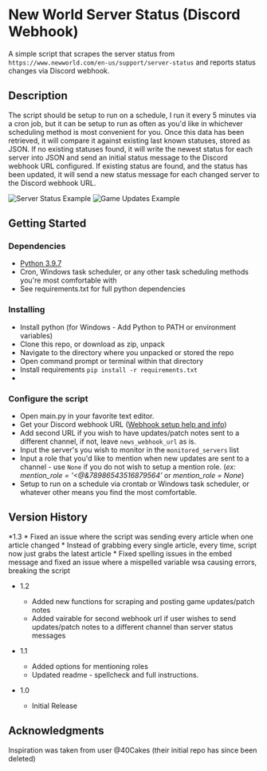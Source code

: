 # New World Server Status (Discord Webhook)

A simple script that scrapes the server status from `https://www.newworld.com/en-us/support/server-status` and reports status changes via Discord webhook.

## Description

The script should be setup to run on a schedule, I run it every 5 minutes via a cron job, but it can be setup to run as often as you'd like in whichever scheduling method
is most convenient for you.
Once this data has been retrieved, it will compare it against existing last known statuses, stored as JSON.  If no existing statuses found, it will write the 
newest status for each server into JSON and send an initial status message to the Discord webhook URL configured.  If existing status are found, and the status has been updated, it will send a new status message for each changed 
server to the Discord webhook URL.

![Server Status Example](https://raw.githubusercontent.com/dlchamp/new-world-status/main/sample_images/server_status_example.JPG) ![Game Updates Example](https://raw.githubusercontent.com/dlchamp/new-world-status/main/sample_images/game_updates_news_example.JPG)

## Getting Started

### Dependencies

* [Python 3.9.7](https://www.python.org/downloads/release/python-397/)
* Cron, Windows task scheduler, or any other task scheduling methods you're most comfortable with
* See requirements.txt for full python dependencies

### Installing

* Install python (for Windows - Add Python to PATH or environment variables)
* Clone this repo, or download as zip, unpack 
* Navigate to the directory where you unpacked or stored the repo
* Open command prompt or terminal within that directory
* Install requirements `pip install -r requirements.txt`
*

### Configure the script

* Open main.py in your favorite text editor.
* Get your Discord webhook URL ([Webhook setup help and info](https://support.discord.com/hc/en-us/articles/228383668-Intro-to-Webhooks))
* Add second URL if you wish to have updates/patch notes sent to a different channel, if not, leave `news_webhook_url` as is.
* Input the server's you wish to monitor in the `monitored_servers` list
* Input a role that you'd like to mention when new updates are sent to a channel - use `None` if you do not wish to setup a mention role.  (*ex: mention_role = '<@&78986543516879564'* or *mention_role = None*)
* Setup to run on a schedule via crontab or Windows task scheduler, or whatever other means you find the most comfortable. 


## Version History

*1.3
    * Fixed an issue where the script was sending every article when one article changed
    * Instead of grabbing every single article, every time, script now just grabs the latest article
    * Fixed spelling issues in the embed message and fixed an issue where a mispelled variable wsa causing errors, breaking the script

* 1.2
    * Added new functions for scraping and posting game updates/patch notes
    * Added vairable for second webhook url if user wishes to send updates/patch notes to a different channel than server status messages
* 1.1
    * Added options for mentioning roles
    * Updated readme - spellcheck and full instructions.

* 1.0
    * Initial Release


## Acknowledgments

Inspiration was taken from user @40Cakes (their initial repo has since been deleted)
